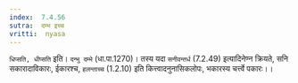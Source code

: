 ```yaml
---
index:  7.4.56
sutra:  दम्भ इच्च
vritti:  nyasa
---
```


`धिप्सति, धीप्सति` इति। `दन्भु दम्भे` (धा.पा.1270)। तस्य यदा `सनीवन्तर्ध` (7.2.49) इत्यादिनेण्न क्रियते, सनि सकारादाविकारः, ईकारश्च, `हलन्ताच्च` (1.2.10) इति कित्त्वादनुनासिकलोपः, भकारस्य चर्त्त्वे पकारः।।

